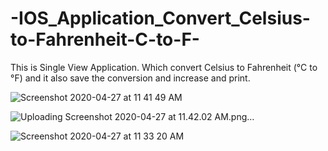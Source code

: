 # -IOS_Application_Convert_Celsius-to-Fahrenheit-C-to-F-
This is Single View Application.
Which convert Celsius to Fahrenheit (°C to °F) and it also save the conversion and increase and print.

![Screenshot 2020-04-27 at 11 41 49 AM](https://user-images.githubusercontent.com/49443497/80339394-29649000-887c-11ea-8799-1b59314af57a.png)

![Uploading Screenshot 2020-04-27 at 11.42.02 AM.png…]()

![Screenshot 2020-04-27 at 11 33 20 AM](https://user-images.githubusercontent.com/49443497/80339010-61b79e80-887b-11ea-8226-e151821b4e3d.png)
